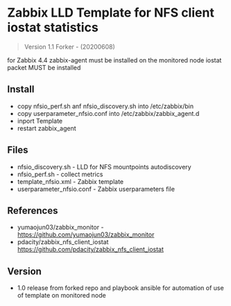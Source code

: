 # Zabbix LLD Template for NFS client iostat statistics


> Version 1.1 Forker - (20200608)

for Zabbix 4.4
zabbix-agent must be installed on the monitored node
iostat packet MUST be installed


## Install

* copy nfsio_perf.sh anf nfsio_discovery.sh into /etc/zabbix/bin
* copy userparameter_nfsio.conf into /etc/zabbix/zabbix_agent.d
* inport Template 
* restart zabbix_agent

## Files

* nfsio_discovery.sh - LLD for NFS mountpoints autodiscovery  
* nfsio_perf.sh - collect metrics
* template_nfsio.xml - Zabbix template 
* userparameter_nfsio.conf - Zabbix userparameters file

## References

* yumaojun03/zabbix_monitor - https://github.com/yumaojun03/zabbix_monitor
* pdacity/zabbix_nfs_client_iostat https://github.com/pdacity/zabbix_nfs_client_iostat

## Version

* 1.0 release from forked repo and playbook ansible for automation of use of template on monitored node
